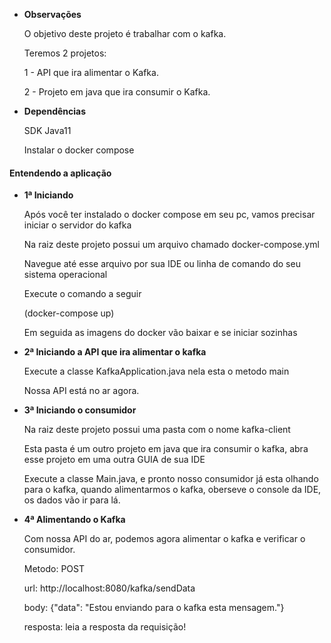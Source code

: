 * **Observações**

   O objetivo deste projeto é trabalhar com o kafka.
   
   Teremos 2 projetos:
   
   1 - API que ira alimentar o Kafka.
   
   2 - Projeto em java que ira consumir o Kafka.

* **Dependências**

   <p>SDK Java11</p>
   Instalar o docker compose 

#### Entendendo a aplicação
* **1ª Iniciando**

    <p>Após você ter instalado o docker compose em seu pc, vamos precisar iniciar o servidor do kafka</p>
    <p>Na raiz deste projeto possui um arquivo chamado docker-compose.yml</p>
    <p>Navegue até esse arquivo por sua IDE ou linha de comando do seu sistema operacional</p>
    <p>Execute o comando a seguir</p>
    <p>(docker-compose up)</p>
    <p>Em seguida as imagens do docker vão baixar e se iniciar sozinhas</p>

* **2ª Iniciando a API que ira alimentar o kafka** 

    <p>Execute a classe KafkaApplication.java nela esta o metodo main</p>
    
    Nossa API está no ar agora.
    
* **3ª Iniciando o consumidor**

    <p>Na raiz deste projeto possui uma pasta com o nome kafka-client</p>
    <p>Esta pasta é um outro projeto em java que ira consumir o kafka, abra esse projeto em uma outra GUIA de sua IDE</p>
    <p>Execute a classe Main.java, e pronto nosso consumidor já esta olhando para o kafka, quando alimentarmos o kafka, oberseve o console da IDE, os dados vão ir para lá.</p>
    
* **4ª Alimentando o Kafka**

    <p>Com nossa API do ar, podemos agora alimentar o kafka e verificar o consumidor.</p>
    
    Metodo: POST
    
    url: http://localhost:8080/kafka/sendData
    
    body: {"data": "Estou enviando para o kafka esta mensagem."}
    
    resposta: leia a resposta da requisição!
     